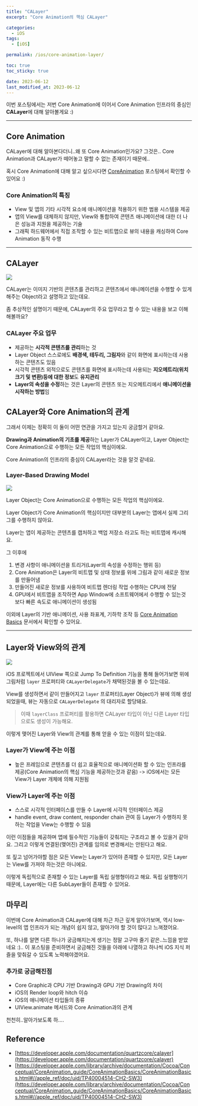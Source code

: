 ```yaml
---
title: "CALayer"
excerpt: "Core Animation의 핵심 CALayer"

categories:
  - iOS
tags:
  - [iOS]

permalink: /ios/core-animation-layer/

toc: true
toc_sticky: true

date: 2023-06-12
last_modified_at: 2023-06-12
---
```


이번 포스팅에서는 저번 Core Animation에 이어서
Core Animation 인프라의 중심인 **CALayer**에 대해 알아볼게요 :)

---

## Core Animation

CALayer에 대해 알아본다더니..왜 또 Core Animation인가요?
그것은.. Core Animation과 CALayer가 떼어놓고 말할 수 없는 존재이기 때문에..

혹시 Core Animation에 대해 알고 싶으시다면 [CoreAnimation]() 포스팅에서 확인할 수 있어요 :)

### Core Animation의 특징
- View 및 앱의 기타 시각적 요소에 애니메이션을 적용하기 위한 범용 시스템을 제공
- 앱의 View를 대체하지 않지만, View와 통합하여 콘텐츠 애니메이션에 대한 더 나은 성능과 지원을 제공하는 기술
- 그래픽 하드웨어에서 직접 조작할 수 있는 비트맵으로 뷰의 내용을 캐싱하여 Core Animation 동작 수행

---

## CALayer

![](https://velog.velcdn.com/images/textobey/post/b1146a5d-d389-4b85-bf50-3b3c5db437d4/image.png)

CALayer는 이미지 기반의 콘텐츠를 관리하고 콘텐츠에서 애니메이션을 수행할 수 있게 해주는 Object라고 설명하고 있는데요.

좀 추상적인 설명이기 때문에, CALayer의 주요 업무라고 할 수 있는 내용을 보고 이해 해볼까요?

### CALayer 주요 업무

- 제공하는 **시각적 콘텐츠를 관리**하는 것
- Layer Object 스스로에도 **배경색, 테두리, 그림자**와 같이 화면에 표시하는데 사용하는 콘텐츠도 있음
- 시각적 콘텐츠 외적으로도 콘텐츠를 화면에 표시하는데 사용되는 **지오메트리(위치 크기 및 변환)등에 대한 정보**도 **유지관리**
- **Layer의 속성을 수정**하는 것은 Layer의 콘텐츠 또는 지오메트리에서 **애니메이션을 시작하는 방법**임



## CALayer와 Core Animation의 관계

그래서 이제는 정확히 이 둘이 어떤 연관을 가지고 있는지 궁금할거 같아요.

**Drawing과 Animation의 기초를 제공**하는 Layer가 CALayer이고,
Layer Object는 Core Animation으로 수행하는 모든 작업의 핵심이에요.

Core Animation의 인프라의 중심이 CALayer라는 것을 알것 같네요.


### Layer-Based Drawing Model

![](https://velog.velcdn.com/images/textobey/post/193b0227-28e6-4ecc-81e5-1199665ce379/image.png)

Layer Object는 Core Animation으로 수행하는 모든 작업의 핵심이에요.

Layer Object가 Core Animation의 핵심이지만 대부분의 Layer는 앱에서 실제 그리그를 수행하지 않아요.

Layer는 앱이 제공하는 콘텐츠를 캡처하고 백업 저장소 라고도 하는 비트맵에 캐시해요.

그 이후에
1. 변경 사항이 애니메이션을 트리거(Layer의 속성을 수정하는 행위 등)  
2. Core Animation은 Layer의 비트맵 및 상태 정보를 위에 그림과 같이 새로운 정보를 만들어냄  
3. 만들어진 새로운 정보를 사용하여 비트맵 렌더링 작업 수행하는 CPU에 전달  
4. GPU에서 비트맵을 조작하면 App Window에 소프트웨어에서 수행할 수 있는것  보다 빠른 속도로 애니메이션이 생성됨  

이외에 Layer의 기반 애니메이션, 사용 좌표계, 기하학 조작 등 [Core Animation Basics](https://developer.apple.com/library/archive/documentation/Cocoa/Conceptual/CoreAnimation_guide/CoreAnimationBasics/CoreAnimationBasics.html#//apple_ref/doc/uid/TP40004514-CH2-SW3) 문서에서 확인할 수 있어요.

---

## Layer와 View와의 관계

![](https://velog.velcdn.com/images/textobey/post/ee6b516b-89f4-434d-9f1f-66c54c7c6395/image.png)

iOS 프로젝트에서 UIView 쪽으로 Jump To Definition 기능을 통해 들어가보면 위에 그림처럼 `layer` 프로퍼티와 `CALayerDelegate`가 채택된것을 볼 수 있는데요.

View를 생성하면서 같이 만들어지고 `layer` 프로퍼티(Layer Object)가 뷰에 의해 생성 되었을때, 뷰는 자동으로 `CALayerDelegate` 의 대리자로 할당돼요.

> 이때 `layerClass` 프로퍼티를 활용하면  CALayer 타입이 아닌 다른 Layer 타입으로도 생성이 가능해요.

이렇게 맺어진 Layer와 View의 관계를 통해 얻을 수 있는 이점이 있는데요.

### Layer가 View에 주는 이점

- 높은 프레임으로 콘텐츠를 더 쉽고 효율적으로 애니메이션화 할 수 있는 인프라를 제공(Core Animation의 핵심 기능을 제공하는것과 같음)
-> iOS에서는 모든 View가 Layer 개체에 의해 지원됨

### View가 Layer에 주는 이점

- 스스로 시각적 인터페이스를 만들 수 Layer에 시각적 인터페이스 제공
- handle event, draw content, responder chain 관여 등 Layer가 수행하지 못하는 작업을 View는 수행할 수 있음

이런 이점들을 제공하며 앱에 필수적인 기능들이 갖춰지는 구조라고 볼 수 있을거 같아요.
그리고 이렇게 연결된(맺어진) 관계를 임의로 변경해서는 안된다고 해요.

또 짚고 넘어가야할 점은 모든 View는 Layer가 있어야 존재할 수 있지만,
모든 Layer는 View를 가져야 하는것은 아니에요.

이렇게 독립적으로 존재할 수 있는 Layer를 독립 실행형이라고 해요.
독립 실행형이기 때문에, Layer에는 다른 SubLayer들이 존재할 수 있어요.


## 마무리

이번에 Core Animation과 CALayer에 대해 차근 차근 깊게 알아가보며,
역시 low-level의 앱 인프라가 되는 개념이 쉽지 않고, 알아가야 할 것이 많다고 느껴졌어요.

또, 하나를 알면 다른 하나가 궁금해지는게 생기는 정말 고구마 줄기 같은..느낌을 받았네요 :)..
이 포스팅을 준비하면서 궁금해진 것들을 아래에 나열하고 하나씩 iOS 지식 퍼즐을 맞춰갈 수 있도록 노력해야겠어요.


### 추가로 궁금해진점

- Core Graphic과 CPU 기반 Drawing과 GPU 기반 Drawing의 차이
- iOS의 Render loop와 hitch 이슈
- iOS의 애니메이션 타입들의 종류
- UIView.animate 메서드와 Core Animation과의 관계

천천히..알아가보도록 하....


## Reference
- [https://developer.apple.com/documentation/quartzcore/calayer](https://developer.apple.com/documentation/quartzcore/calayer)
- [https://developer.apple.com/library/archive/documentation/Cocoa/Conceptual/CoreAnimation_guide/CoreAnimationBasics/CoreAnimationBasics.html#//apple_ref/doc/uid/TP40004514-CH2-SW3](https://developer.apple.com/library/archive/documentation/Cocoa/Conceptual/CoreAnimation_guide/CoreAnimationBasics/CoreAnimationBasics.html#//apple_ref/doc/uid/TP40004514-CH2-SW3)
